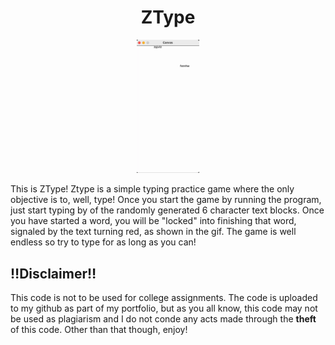 <h1 align="center">ZType</h1>

<p align="center"> <img src="Ztype.gif" width=20% alt="Ztype"> </p>

This is ZType! Ztype is a simple typing practice game where the only objective is to, well, type! Once you start the game by running the program, just start typing by of the randomly generated 6 character text blocks. Once you have started a word, you will be "locked" into finishing that word, signaled by the text turning red, as shown in the gif. The game is well endless so try to type for as long as you can! 


## ‼️Disclaimer‼️

This code is not to be used for college assignments. The code is uploaded to my github as part of my portfolio, but as you all know, this code may not be used as plagiarism and I do not conde any acts made through the **theft** of this code. Other than that though, enjoy!

